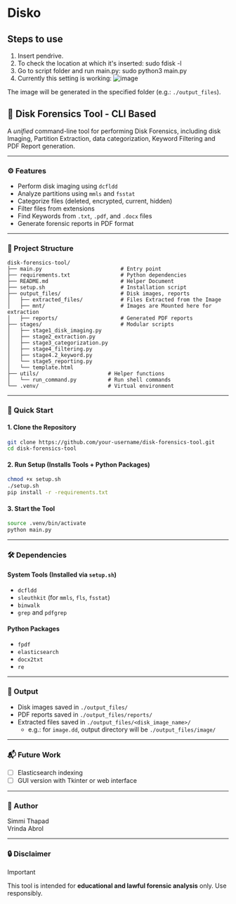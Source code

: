 # Disko
## Steps to use
1. Insert pendrive.
2. To check the location at which it's inserted: sudo fdisk -l
3. Go to script folder and run main.py: sudo python3 main.py
4. Currently this setting is working:
    ![image](https://github.com/user-attachments/assets/dda4dbe6-0d3c-4c0d-a2ed-788b66e45d1a)

The image will be generated in the specified folder (e.g.: `./output_files`).

## 🧪 Disk Forensics Tool - CLI Based

A _unified_ command-line tool for performing Disk Forensics, including disk Imaging, Partition Extraction, data categorization, Keyword Filtering and PDF Report generation.

---

### ⚙️ Features
- Perform disk imaging using `dcfldd`
- Analyze partitions using `mmls` and `fsstat`
- Categorize files (deleted, encrypted, current, hidden)
- Filter files from extensions
- Find Keywords from `.txt`, `.pdf`, and `.docx` files
- Generate forensic reports in PDF format

---

### 📁 Project Structure
```
disk-forensics-tool/
├── main.py                         # Entry point
├── requirements.txt                # Python dependencies
├── README.md                       # Helper Document
├── setup.sh                        # Installation script
├── output_files/                   # Disk images, reports
│   ├── extracted_files/            # Files Extracted from the Image
│   ├── mnt/                        # Images are Mounted here for extraction
│   ├── reports/                    # Generated PDF reports
├── stages/                         # Modular scripts
│   ├── stage1_disk_imaging.py
│   ├── stage2_extraction.py
│   ├── stage3_categorization.py
│   ├── stage4_filtering.py
│   ├── stage4.2_keyword.py
│   └── stage5_reporting.py
│   └── template.html
├── utils/                      # Helper functions
│   └── run_command.py          # Run shell commands
└── .venv/                      # Virtual environment
```

---

### 🚀 Quick Start

#### 1. Clone the Repository
```bash
git clone https://github.com/your-username/disk-forensics-tool.git
cd disk-forensics-tool
```

#### 2. Run Setup (Installs Tools + Python Packages)
```bash
chmod +x setup.sh
./setup.sh
pip install -r -requirements.txt
```

#### 3. Start the Tool
```bash
source .venv/bin/activate
python main.py
```

---

### 🛠️ Dependencies
#### System Tools (Installed via `setup.sh`)
- `dcfldd`
- `sleuthkit` (for `mmls`, `fls`, `fsstat`)
- `binwalk`
- `grep` and `pdfgrep`

#### Python Packages
- `fpdf`
- `elasticsearch`
- `docx2txt`
- `re`

---

### 📄 Output
- Disk images saved in `./output_files/`
- PDF reports saved in `./output_files/reports/`
- Extracted files saved in `./output_files/<disk_image_name>/`
  - e.g.: for `image.dd`, output directory will be `./output_files/image/`

---

### 📬 Future Work
- [ ] Elasticsearch indexing
- [ ] GUI version with Tkinter or web interface

---

### 👤 Author
Simmi Thapad   
Vrinda Abrol

---

### 🔒 Disclaimer
> [!Important]
> This tool is intended for **educational and lawful forensic analysis** only. Use responsibly.


